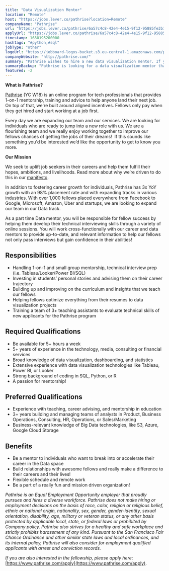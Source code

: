 ```yaml
---
title: "Data Visualization Mentor"
location: "Remote"
host: "https://jobs.lever.co/pathrise?location=Remote"
companyName: "Pathrise"
url: "https://jobs.lever.co/pathrise/6a57c4c8-42e4-4e15-9f12-95885fe3b111"
applyUrl: "https://jobs.lever.co/pathrise/6a57c4c8-42e4-4e15-9f12-95885fe3b111/apply"
timestamp: 1630195200000
hashtags: "#python,#sql"
jobType: "other"
logoUrl: "https://jobboard-logos-bucket.s3.eu-central-1.amazonaws.com/pathrise"
companyWebsite: "http://pathrise.com/"
summary: "Pathrise wishes to hire a new data visualization mentor. If you have 5+ years of experience in the technology, media, consulting or financial services, consider applying."
summaryBackup: "Pathrise is looking for a data visualization mentor that has #python, #sql, #HR."
featured: -2
---
```


**What is Pathrise?**

[Pathrise](https://www.pathrise.com/) (YC W18) is an online program for tech professionals that provides 1-on-1 mentorship, training and advice to help anyone land their next job. On top of that, we're built around aligned incentives. Fellows only pay when they get hired and start working at a job first.

Every day we are expanding our team and our services. We are looking for individuals who are ready to jump into a new role with us. We are a flourishing team and we really enjoy working together to improve our fellows chances of getting the jobs of their dreams!  If this sounds like something you'd be interested we’d like the opportunity to get to know you more.

**Our Mission**

We seek to uplift job seekers in their careers and help them fulfill their hopes, ambitions, and livelihoods. Read more about why we’re driven to do this in our [manifesto](https://www.pathrise.com/manifesto).

In addition to fostering career growth for individuals, Pathrise has 3x YoY growth with an 98% placement rate and with expanding tracks in various industries. With over 1,000 fellows placed everywhere from Facebook to Google, Microsoft, Amazon, Uber and startups, we are looking to expand our team in our Data track. 

As a part time Data mentor, you will be responsible for fellow success by helping them develop their technical interviewing skills through a variety of online sessions. You will work cross-functionally with our career and data mentors to provide up-to-date, and relevant information to help our fellows not only pass interviews but gain confidence in their abilities!

## Responsibilities

*   Handling 1-on-1 and small group mentorship, technical interview prep (i.e. Tableau/Looker/Power BI/SQL)
*   Investing in students’ personal stories and advising them on their career trajectory
*   Building up and improving on the curriculum and insights that we teach our fellows
*   Helping fellows optimize everything from their resumes to data visualization projects
*   Training a team of 3+ teaching assistants to evaluate technical skills of new applicants for the Pathrise program

## Required Qualifications

*   Be available for 5+ hours a week
*   5+ years of experience in the technology, media, consulting or financial services
*   Broad knowledge of data visualization, dashboarding, and statistics
*   Extensive experience with data visualization technologies like Tableau, Power BI, or Looker
*   Strong background of coding in SQL, Python, or R
*   A passion for mentorship!

## Preferred Qualifications

*   Experience with teaching, career advising, and mentorship in education
*   3+ years building and managing teams of analysts in Product, Business Operations, Consulting, HR, Operations, or Sales/Marketing
*   Business-relevant knowledge of Big Data technologies, like S3, Azure, Google Cloud Storage

## Benefits

*   Be a mentor to individuals who want to break into or accelerate their career in the Data space
*   Build relationships with awesome fellows and really make a difference to their careers and their lives!
*   Flexible schedule and remote work 
*   Be a part of a really fun and mission driven organization!

_Pathrise is an Equal Employment Opportunity employer that proudly pursues and hires a diverse workforce. Pathrise does not make hiring or employment decisions on the basis of race, color, religion or religious belief, ethnic or national origin, nationality, sex, gender, gender-identity, sexual orientation, disability, age, military or veteran status, or any other basis protected by applicable local, state, or federal laws or prohibited by Company policy. Pathrise also strives for a healthy and safe workplace and strictly prohibits harassment of any kind. Pursuant to the San Francisco Fair Chance Ordinance and other similar state laws and local ordinances, and its internal policy, Pathrise will also consider for employment qualified applicants with arrest and conviction records._

_If you are also interested in the fellowship, please apply here_: [https://www.pathrise.com/apply](https://www.pathrise.com/apply).
